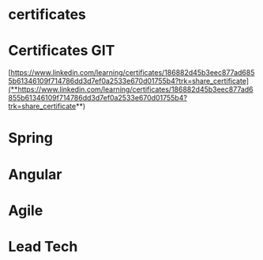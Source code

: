 # certificates


# Certificates  GIT

[https://www.linkedin.com/learning/certificates/186882d45b3eec877ad6855b61346109f714786dd3d7ef0a2533e670d01755b4?trk=share_certificate](**https://www.linkedin.com/learning/certificates/186882d45b3eec877ad6855b61346109f714786dd3d7ef0a2533e670d01755b4?trk=share_certificate**)


# Spring 

# Angular 

# Agile 

# Lead Tech 
